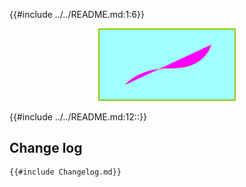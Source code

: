 {{#include ../../README.md:1:6}}

<div align="center">
<img src="./media/logo.png" alt="ForTSA" width="220">
</div>

{{#include ../../README.md:12::}}

## Change log

```markdown
{{#include Changelog.md}}
```